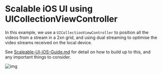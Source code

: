 # Scalable iOS UI using UICollectionViewController

In this example, we use a `UICollectionViewController` to position all the videos from a stream in a 2xn grid, and using dual streaming to optimise the video streams received on the local device.

See [Scaleable-UI-iOS-Guide.md](Scaleable-UI-iOS-Guide.md) for detail on how to build up to this, and any important things to consider.

![img](https://cdn-images-1.medium.com/max/1200/1*V-g06VcRg1pcvZ7ecv9_vA.jpeg)